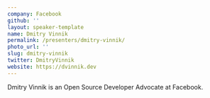```yaml
---
company: Facebook
github: ''
layout: speaker-template
name: Dmitry Vinnik
permalink: /presenters/dmitry-vinnik/
photo_url: ''
slug: dmitry-vinnik
twitter: DmitryVinnik
website: https://dvinnik.dev
---
```


Dmitry Vinnik is an Open Source Developer Advocate at Facebook.
